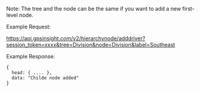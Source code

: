 Note: The tree and the node can be the same if you want to add a new first-level node.

Example Request:

https://api.gpsinsight.com/v2/hierarchynode/adddriver?session_token=xxxx&tree=Division&node=Division&label=Southeast

Example Response:

    {
      head: { .... },
      data: "Childe node added"
    }
